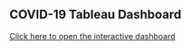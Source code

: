 ## COVID-19 Tableau Dashboard

[Click here to open the interactive dashboard](https://public.tableau.com/views/Covid-19Jan2020-July2020/Dashboard1?:language=en-US&:sid=&:redirect=auth&:display_count=n&:origin=viz_share_link)
